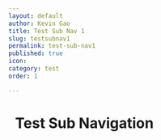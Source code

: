 ```yaml
---
layout: default
author: Kevin Gao
title: Test Sub Nav 1
slug: testsubnav1
permalink: test-sub-nav1
published: true
icon: 
category: test
order: 1

---
```

# <i class="fa fa-info-circle" aria-hidden="true"></i>&nbsp; Test Sub Navigation